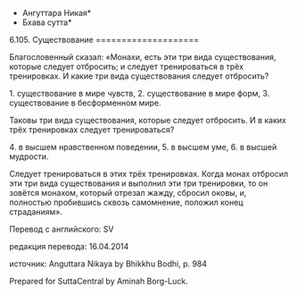 * Ангуттара Никая*
* Бхава сутта*

6\.105\. Существование
\=\=\=\=\=\=\=\=\=\=\=\=\=\=\=\=\=\=\=\=

Благословенный сказал: «Монахи, есть эти три вида существования, которые следует отбросить; и следует тренироваться в трёх тренировках\. И какие три вида существования следует отбросить?

1\. существование в мире чувств,
2\. существование в мире форм,
3\. существование в бесформенном мире\.

Таковы три вида существования, которые следует отбросить\. И в каких трёх тренировках следует тренироваться?

4\. в высшем нравственном поведении,
5\. в высшем уме,
6\. в высшей мудрости\.

Следует тренироваться в этих трёх тренировках\. Когда монах отбросил эти три вида существования и выполнил эти три тренировки, то он зовётся монахом, который отрезал жажду, сбросил оковы, и, полностью пробившись сквозь самомнение, положил конец страданиям»\.

Перевод с английского: SV

редакция перевода: 16\.04\.2014

источник: Anguttara Nikaya by Bhikkhu Bodhi, p\. 984

Prepared for SuttaCentral by Aminah Borg\-Luck\.